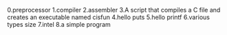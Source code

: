 0.preprocessor
1.compiler
2.assembler
3.A script that compiles a C file and creates an executable named cisfun
4.hello puts
5.hello printf
6.various types size
7.intel
8.a simple program 
